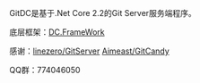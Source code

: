 GitDC是基于.Net Core 2.2的Git Server服务端程序。

底层框架：[DC.FrameWork](https://gitee.com/xingchensoft/DC.Framework/tree/develop)

感谢：[linezero/GitServer](https://github.com/linezero/GitServer)
     [Aimeast/GitCandy](https://github.com/Aimeast/GitCandy)

QQ群：774046050